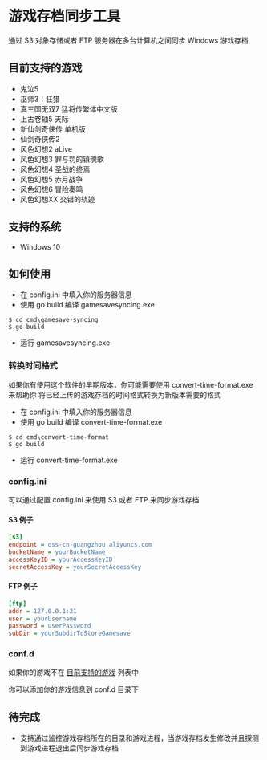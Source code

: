 # 游戏存档同步工具

通过 S3 对象存储或者 FTP 服务器在多台计算机之间同步 Windows 游戏存档

## 目前支持的游戏

* 鬼泣5
* 巫师3：狂猎
* 真三国无双7 猛将传繁体中文版
* 上古卷轴5 天际
* 新仙剑奇侠传 单机版
* 仙剑奇侠传2
* 风色幻想2 aLive
* 风色幻想3 罪与罚的镇魂歌
* 风色幻想4 圣战的终焉
* 风色幻想5 赤月战争
* 风色幻想6 冒险奏鸣
* 风色幻想XX 交错的轨迹

## 支持的系统

* Windows 10

## 如何使用

* 在 config.ini 中填入你的服务器信息
* 使用 go build 编译 gamesavesyncing.exe
```
$ cd cmd\gamesave-syncing
$ go build
```
* 运行 gamesavesyncing.exe

### 转换时间格式
    
如果你有使用这个软件的早期版本，你可能需要使用 convert-time-format.exe 来帮助你
将已经上传的游戏存档的时间格式转换为新版本需要的格式
    
* 在 config.ini 中填入你的服务器信息
* 使用 go build 编译 convert-time-format.exe
```
$ cd cmd\convert-time-format
$ go build
```
* 运行 convert-time-format.exe

### config.ini

可以通过配置 config.ini 来使用 S3 或者 FTP 来同步游戏存档

#### S3 例子

```ini
[s3]
endpoint = oss-cn-guangzhou.aliyuncs.com
bucketName = yourBucketName
accessKeyID = yourAccessKeyID
secretAccessKey = yourSecretAccessKey
```

#### FTP 例子
```ini
[ftp]
addr = 127.0.0.1:21
user = yourUsername
password = userPassword
subDir = yourSubdirToStoreGamesave
```

### conf.d

如果你的游戏不在 [目前支持的游戏](https://github.com/chenjianlong/gamesave-syncing/blob/main/README-zh_CN.md#%E7%9B%AE%E5%89%8D%E6%94%AF%E6%8C%81%E7%9A%84%E6%B8%B8%E6%88%8F) 列表中

你可以添加你的游戏信息到 conf.d 目录下

## 待完成

* 支持通过监控游戏存档所在的目录和游戏进程，当游戏存档发生修改并且探测到游戏进程退出后同步游戏存档

